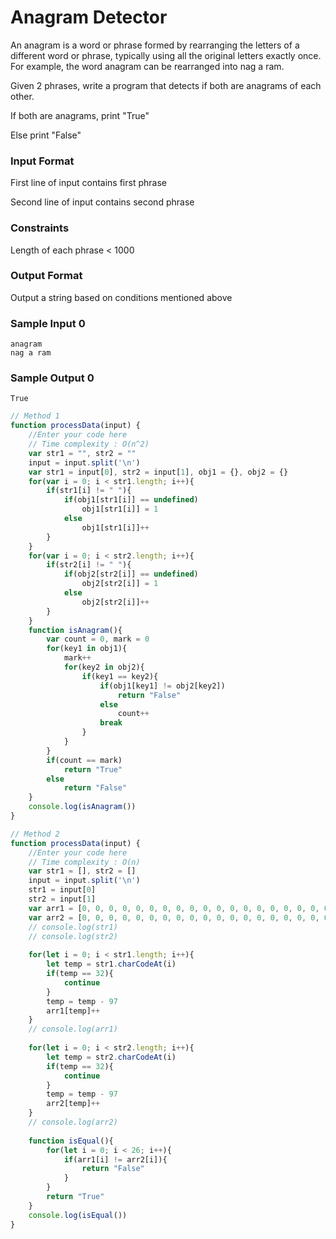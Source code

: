 # Anagram Detector

An anagram is a word or phrase formed by rearranging the letters of a different word or phrase, typically using all the original letters exactly once. For example, the word anagram can be rearranged into nag a ram.

Given 2 phrases, write a program that detects if both are anagrams of each other.

If both are anagrams, print "True"

Else print "False"

### Input Format

First line of input contains first phrase

Second line of input contains second phrase

### Constraints

Length of each phrase < 1000

### Output Format

Output a string based on conditions mentioned above

### Sample Input 0

```
anagram
nag a ram
```

### Sample Output 0
```
True
```

```javascript
// Method 1
function processData(input) {
    //Enter your code here
    // Time complexity : O(n^2)
    var str1 = "", str2 = ""
    input = input.split('\n')
    var str1 = input[0], str2 = input[1], obj1 = {}, obj2 = {}
    for(var i = 0; i < str1.length; i++){
        if(str1[i] != " "){
            if(obj1[str1[i]] == undefined)
                obj1[str1[i]] = 1
            else
                obj1[str1[i]]++
        }
    }
    for(var i = 0; i < str2.length; i++){
        if(str2[i] != " "){
            if(obj2[str2[i]] == undefined)
                obj2[str2[i]] = 1
            else
                obj2[str2[i]]++
        }
    }
    function isAnagram(){
        var count = 0, mark = 0
        for(key1 in obj1){
            mark++
            for(key2 in obj2){
                if(key1 == key2){
                    if(obj1[key1] != obj2[key2])
                        return "False"
                    else
                        count++
                    break
                }
            }
        }
        if(count == mark)
            return "True"
        else
            return "False"
    }
    console.log(isAnagram())  
} 

// Method 2
function processData(input) {
    //Enter your code here
    // Time complexity : O(n)
    var str1 = [], str2 = []
    input = input.split('\n')
    str1 = input[0]
    str2 = input[1]
    var arr1 = [0, 0, 0, 0, 0, 0, 0, 0, 0, 0, 0, 0, 0, 0, 0, 0, 0, 0, 0, 0, 0, 0, 0, 0, 0, 0]
    var arr2 = [0, 0, 0, 0, 0, 0, 0, 0, 0, 0, 0, 0, 0, 0, 0, 0, 0, 0, 0, 0, 0, 0, 0, 0, 0, 0]
    // console.log(str1)
    // console.log(str2)
    
    for(let i = 0; i < str1.length; i++){
        let temp = str1.charCodeAt(i)
        if(temp == 32){
            continue
        }
        temp = temp - 97
        arr1[temp]++
    }
    // console.log(arr1)
    
    for(let i = 0; i < str2.length; i++){
        let temp = str2.charCodeAt(i)
        if(temp == 32){
            continue
        }
        temp = temp - 97
        arr2[temp]++
    }
    // console.log(arr2)
    
    function isEqual(){
        for(let i = 0; i < 26; i++){
            if(arr1[i] != arr2[i]){
                return "False"
            }
        }
        return "True"
    }
    console.log(isEqual())    
} 

     
```


